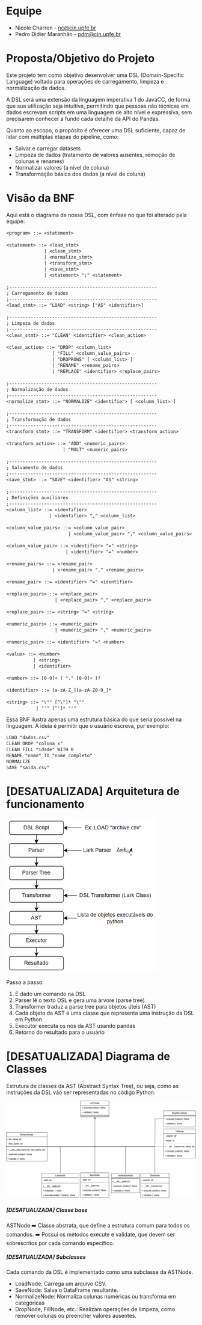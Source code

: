# Equipe
- Nicole Charron - nc@cin.upfe.br
- Pedro Didier Maranhão - pdm@cin.upfe.br

# Proposta/Objetivo do Projeto
Este projeto tem como objetivo desenvolver uma DSL (Domain-Specific Language) voltada para operações de carregamento, limpeza e normalização de dados.

A DSL será uma extensão da linguagem imperativa 1 do JavaCC, de forma que sua utilização seja intuitiva, permitindo que pessoas não técnicas em dados escrevam scripts em uma linguagem de alto nível e expressiva, sem precisarem conhecer a fundo cada detalhe da API do Pandas.
 
Quanto ao escopo, o propósito é oferecer uma DSL suficiente, capaz de lidar com múltiplas etapas do pipeline, como:
- Salvar e carregar datasets
- Limpeza de dados (tratamento de valores ausentes, remoção de colunas e renames)
- Normalizar valores (a nível de coluna)
- Transformação básica dos dados (a nível de coluna)
  

# Visão da BNF
Aqui está o diagrama de nossa DSL, com ênfase no que foi alterado pela equipe:

```
<program> ::= <statement>

<statement> ::= <load_stmt>
              | <clean_stmt>
              | <normalize_stmt>
              | <transform_stmt>
              | <save_stmt>
              | <statement> ";" <statement>

;-------------------------------------------------------
; Carregamento de dados
;-------------------------------------------------------
<load_stmt> ::= "LOAD" <string> ["AS" <identifier>]

;-------------------------------------------------------
; Limpeza de dados
;-------------------------------------------------------
<clean_stmt> ::= "CLEAN" <identifier> <clean_action>

<clean_action> ::= "DROP" <column_list>
                 | "FILL" <column_value_pairs>
                 | "DROPROWS" [ <column_list> ]
                 | "RENAME" <rename_pairs>
                 | "REPLACE" <identifier> <replace_pairs>

;-------------------------------------------------------
; Normalização de dados
;-------------------------------------------------------
<normalize_stmt> ::= "NORMALIZE" <identifier> [ <column_list> ]

;-------------------------------------------------------
; Transformação de dados
;-------------------------------------------------------
<transform_stmt> ::= "TRANSFORM" <identifier> <transform_action>

<transform_action> ::= "ADD" <numeric_pairs>
                     | "MULT" <numeric_pairs>

;-------------------------------------------------------
; Salvamento de dados
;-------------------------------------------------------
<save_stmt> ::= "SAVE" <identifier> "AS" <string>

;-------------------------------------------------------
; Definições auxiliares
;-------------------------------------------------------
<column_list> ::= <identifier>
                | <identifier> "," <column_list>

<column_value_pairs> ::= <column_value_pair>
                       | <column_value_pair> "," <column_value_pairs>

<column_value_pair> ::= <identifier> "=" <string>
                      | <identifier> "=" <number>

<rename_pairs> ::= <rename_pair>
                 | <rename_pair> "," <rename_pairs>

<rename_pair> ::= <identifier> "=" <identifier>

<replace_pairs> ::= <replace_pair>
                  | <replace_pair> "," <replace_pairs>

<replace_pair> ::= <string> "=" <string>

<numeric_pairs> ::= <numeric_pair>
                  | <numeric_pair> "," <numeric_pairs>

<numeric_pair> ::= <identifier> "=" <number>

<value> ::= <number>
          | <string>
          | <identifier>

<number> ::= [0-9]+ ( "." [0-9]+ )?

<identifier> ::= [a-zA-Z_][a-zA-Z0-9_]*

<string> ::= "\"" [^\"]* "\""
           | "'" [^']* "'"
```

Essa BNF ilustra apenas uma estrutura básica do que seria possível na linguagem. A ideia é permitir que o usuário escreva, por exemplo:

```
LOAD "dados.csv"
CLEAN DROP "coluna_x"
CLEAN FILL "idade" WITH 0
RENAME "nome" TO "nome_completo"
NORMALIZE
SAVE "saida.csv"
```
# [DESATUALIZADA] Arquitetura de funcionamento 

![](imgs/image.png)

Passo a passo:

1. É dado um comando na DSL
2. Parser lê o texto DSL e gera uma árvore (parse tree)
3. Transformer traduz a parse tree para objetos úteis (AST)
4. Cada objeto da AST é uma classe que representa uma instrução da DSL em Python
5. Executor	executa os nós da AST usando pandas
6. Retorno do resultado para o usuário

# [DESATUALIZADA] Diagrama de Classes

Estrutura de classes da AST (Abstract Syntax Tree), ou seja, como as instruções da DSL vão ser representadas no código Python.

![](imgs/class_diag.png)

##### [DESATUALIZADA] Classe base
ASTNode 
 :arrow_right: Classe abstrata, que define a estrutura comum para todos os comandos.
 :arrow_right: Possui os métodos execute e validate, que devem ser sobrescritos por cada comando específico.

##### [DESATUALIZADA] Subclasses 
Cada comando da DSL é implementado como uma subclasse da ASTNode. 
 - LoadNode: Carrega um arquivo CSV.
 - SaveNode: Salva o DataFrame resultante.
 - NormalizeNode: Normaliza colunas numéricas ou transforma em categóricas
 - DropNode, FillNode, etc.: Realizam operações de limpeza, como remover colunas ou preencher valores ausentes.






